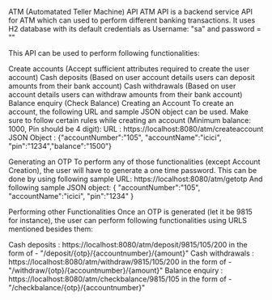 ATM (Automatated Teller Machine) API
ATM API is a backend service API for ATM which can used to perform different banking transactions. It uses H2 database with its default credentials as Username: "sa" and password = ""

This API can be used to perform following functionalities:

Create accounts (Accept sufficient attributes required to create the user account)
Cash deposits (Based on user account details users can deposit amounts from their bank account)
Cash withdrawals (Based on user account details users can withdraw amounts from their bank account)
Balance enquiry (Check Balance)
Creating an Account
To create an account, the following URL and sample JSON object can be used. Make sure to follow certain rules while creating an account (Minimum balance: 1000, Pin should be 4 digit): URL : https://localhost:8080/atm/createaccount JSON Object : {"accountNumber":"105", "accountName":"icici", "pin":"1234","balance":"1500"}

Generating an OTP
To perform any of those functionalities (except Account Creation), the user will have to generate a one time password. This can be done by using following sample URL: https://localhost:8080/atm/getotp And following sample JSON object: { "accountNumber":"105", "accountName":"icici", "pin":"1234" }

Performing other Functionalities
Once an OTP is generated (let it be 9815 for instance), the user can perform following functionalities using URLS mentioned besides them:

Cash deposits : https://localhost:8080/atm/deposit/9815/105/200 in the form of - "/deposit/{otp}/{accountnumber}/{amount}"
Cash withdrawals : https://localhost:8080/atm/withdraw/9815/105/200 in the form of - "/withdraw/{otp}/{accountnumber}/{amount}"
Balance enquiry : https://localhost:8080/atm/checkbalance/9815/105 in the form of - "/checkbalance/{otp}/{accountnumber}"
